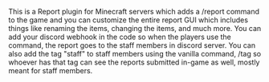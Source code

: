 This is a Report plugin for Minecraft servers which adds a /report command to the game and you can customize the entire report GUI which includes things like renaming the items, 
changing the items, and much more. You can add your discord webhook in the code so when the players use the command, the report goes to the staff members in discord server. 
You can also add the tag "staff" to staff members using the vanilla command, /tag so whoever has that tag can see the reports submitted in-game as well, mostly meant for staff members.
